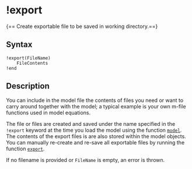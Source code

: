 # !export

{== Create exportable file to be saved in working directory.==}

## Syntax

    !export(FileName)
        FileContents
    !end


## Description

You can include in the model file the contents of files you need or want
to carry around together with the model; a typical example is your own
m-file functions used in model equations.

The file or files are created and saved under the name specified in the
`!export` keyword at the time you load the model using the function
[`model`](model/model). The contents of the export files is are also
stored within the model objects. You can manually re-create and re-save
all exportable files by running the function [`export`](model/export).

If no filename is provided or `FileName` is empty, an error is thrown.



